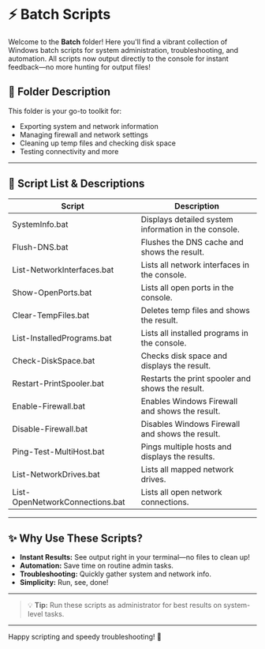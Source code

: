
# ⚡ Batch Scripts

Welcome to the **Batch** folder! Here you'll find a vibrant collection of Windows batch scripts for system administration, troubleshooting, and automation. All scripts now output directly to the console for instant feedback—no more hunting for output files!

## 📂 Folder Description
This folder is your go-to toolkit for:
- Exporting system and network information
- Managing firewall and network settings
- Cleaning up temp files and checking disk space
- Testing connectivity and more

---

## 📜 Script List & Descriptions
| Script | Description |
|--------|-------------|
| SystemInfo.bat | Displays detailed system information in the console. |
| Flush-DNS.bat | Flushes the DNS cache and shows the result. |
| List-NetworkInterfaces.bat | Lists all network interfaces in the console. |
| Show-OpenPorts.bat | Lists all open ports in the console. |
| Clear-TempFiles.bat | Deletes temp files and shows the result. |
| List-InstalledPrograms.bat | Lists all installed programs in the console. |
| Check-DiskSpace.bat | Checks disk space and displays the result. |
| Restart-PrintSpooler.bat | Restarts the print spooler and shows the result. |
| Enable-Firewall.bat | Enables Windows Firewall and shows the result. |
| Disable-Firewall.bat | Disables Windows Firewall and shows the result. |
| Ping-Test-MultiHost.bat | Pings multiple hosts and displays the results. |
| List-NetworkDrives.bat | Lists all mapped network drives. |
| List-OpenNetworkConnections.bat | Lists all open network connections. |

---

## ✨ Why Use These Scripts?
- **Instant Results:** See output right in your terminal—no files to clean up!
- **Automation:** Save time on routine admin tasks.
- **Troubleshooting:** Quickly gather system and network info.
- **Simplicity:** Run, see, done!

---

> 💡 **Tip:** Run these scripts as administrator for best results on system-level tasks.

---

Happy scripting and speedy troubleshooting! 🚀
